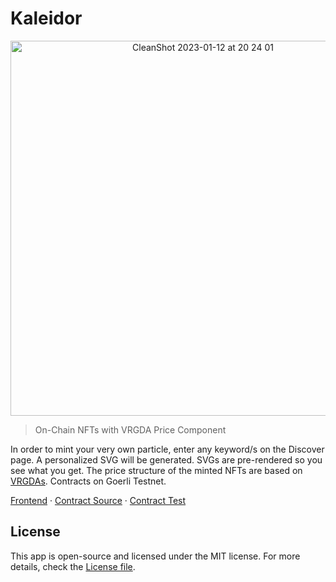 # Kaleidor

<p align="center">

<img width="600" alt="CleanShot 2023-01-12 at 20 24 01" src="https://user-images.githubusercontent.com/95723185/212215903-23307f79-f092-4981-9898-b44591ac8bc5.png">
  <p/>

> On-Chain NFTs with VRGDA Price Component

In order to mint your very own particle, enter any keyword/s on the Discover page. A personalized SVG will be generated. SVGs are pre-rendered so you see what you get. The price structure of the minted NFTs are based on [VRGDAs](https://www.paradigm.xyz/2022/08/vrgda). Contracts on Goerli Testnet.

[Frontend](https://github.com/wdphan/ratio) · [Contract Source](https://github.com/wdphan/kaleidor-contracts/tree/main/src) · [Contract Test](https://github.com/wdphan/kaleidor-contracts/tree/main/test)


## License

This app is open-source and licensed under the MIT license. For more details, check the [License file](LICENSE).
